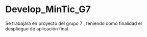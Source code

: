 # Develop_MinTic_G7
Se trabajara en proyecto del grupo 7 , teniendo como finalidad el despliegue de aplicación final.
